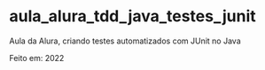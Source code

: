 # aula_alura_tdd_java_testes_junit
Aula da Alura, criando testes automatizados com JUnit  no Java

Feito em: 2022
